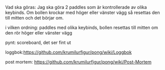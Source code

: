 Vad ska göras: 
Jag ska göra 2 paddles som är kontrollerade av olika keybinds.
Om bollen krockar med höger eller vänster vägg så resettas den till mitten och det börjar om.

i vilken ordning:
paddles med olika keybinds,
bollen resettas till mitten om den rör höger eller vänster vägg

pynt: 
scoreboard,
det ser fint ut

loggbok:https://github.com/krumilurfigur/pong/wiki/Loggbok

post mortem:
https://github.com/krumilurfigur/pong/wiki/Post-Mortem
